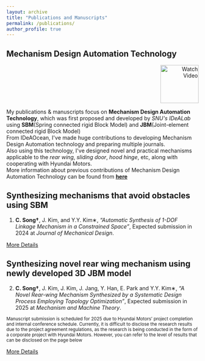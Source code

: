 ```yaml
---
layout: archive
title: "Publications and Manuscripts"
permalink: /publications/
author_profile: true
---
```


## Mechanism Design Automation Technology
<div style="text-align: right;">
  <a href="https://www.youtube.com/watch?v=cO3l77FlimU&t=10sD">
    <img src="https://img.youtube.com/vi/cO3l77FlimU&t=10sD/0.jpg" alt="Watch Video" style="width: 100px; height: 100px;">
  </a>
</div>


My publications & manuscripts focus on **Mechanism Design Automation Technology**, which was first proposed and developed by *SNU's IDeALab* using **SBM**(Spring connected rigid Block Model) and **JBM**(Joint-element connected rigid
Block Model)  
From IDeAOcean, I've made huge contributions to developing Mechanism Design Automation technology and preparing multiple journals.  
Also using this technology, I've designed novel and practical mechanisms applicable to the *rear wing*, *sliding door*, *hood hinge*, etc, along with cooperating with Hyundai Motors.  
More information about previous contributions of Mechanism Design Automation Technology can be found from **[here](https://ideaocean.ai/technology/)**


## Synthesizing mechanisms that avoid obstacles using SBM
1. **C. Song†**, J. Kim, and Y.Y. Kim∗, *“Automatic Synthesis of 1-DOF Linkage Mechanism in a Constrained Space”*, Expected
submission in 2024 at *Journal of Mechanical Design*.

[More Details](https://cksdml1014.github.io/chanisong//publication/2009-10-01-paper-title-number-1)


## Synthesizing novel rear wing mechanism using newly developed 3D JBM model
2. **C. Song†**, J. Kim, J. Kim, J. Jang, Y. Han, E. Park and Y.Y. Kim∗, *“A Novel Rear-wing Mechanism Synthesized by a
Systematic Design Process Employing Topology Optimization”*, Expected submission in 2025 at *Mechanism and Machine
Theory*.

<small>
Manuscript submission is scheduled for 2025 due to Hyundai Motors’ project completion and internal conference schedule.
Currently, it is difficult to disclose the research results due to the project agreement regulations, as the research is being conducted in the form of a corporate project with Hyundai Motors.
However, you can refer to the level of results that can be disclosed on the page below
</small>

[More Details](https://cksdml1014.github.io/chanisong//publication/2010-10-01-paper-title-number-2)
